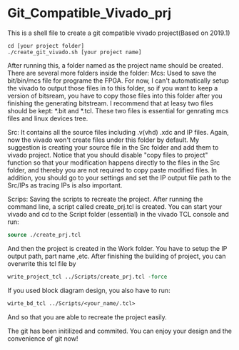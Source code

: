 # Git_Compatible_Vivado_prj

This is a shell file to create a git compatible vivado project(Based on 2019.1)

```shell
cd [your project folder]
./create_git_vivado.sh [your project name]
```

After running this, a folder named as the project name should be created. There are several more folders inside the folder:
Mcs:
  Used to save the bit/bin/mcs file for programe the FPGA. For now, I can't automatically setup the vivado to output those files in to this folder, so if you want to keep a version of bitsream, you have to copy those files into this folder after you finishing the generating bitstream. I recommend that at leasy two files should be kept: *.bit and *.tcl. These two files is essential for genrating mcs files and linux devices tree.

Src:
  It contains all the source files including .v(vhd) .xdc and IP files. Again, now the vivado won't create files under this folder by default. My suggestion is creating your source file in the Src folder and add them to vivado project. Notice that you should disable "copy files to project" function so that your modification happens directly to the files in the Src folder, and thereby you are not required to copy paste modified files.
  In addition, you should go to your settings and set the IP output file path to the Src/IPs as tracing IPs is also important.

Scrips:
  Saving the scripts to recreate the project. After running the command line, a script called create_prj.tcl is created. You can start your vivado and cd to the Script folder (essential) in the vivado TCL console and run:
  ```tcl
  source ./create_prj.tcl
  ```
  And then the project is created in the Work folder. You have to setup the IP output path, part name ,etc. After finishing the building of project, you can overwrite this tcl file by
  ```tcl
  write_project_tcl ../Scripts/create_prj.tcl -force
  ```
  If you used block diagram design, you also have to run:
  ```tcl
  wirte_bd_tcl ../Scripts/<your_name/.tcl>
  ```
  And so that you are able to recreate the project easily.
  
The git has been initilized and commited. You can enjoy your design and the convenience of git now!
